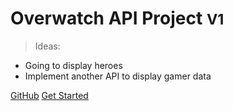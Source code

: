 <!-- ![logo](_media/icon.svg) -->

# Overwatch API Project <small>V1</small>

> Ideas:

- Going to display heroes
- Implement another API to display gamer data

[GitHub](https://github.com/timomak/Docsify/)
[Get Started](#future-custom-api-project)
